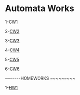 # Automata Works
1-[CW1](https://hasangulbaba.github.io/AutoMath/CW1)

2-[CW2](https://hasangulbaba.github.io/AutoMath/CW2)

3-[CW3](https://hasangulbaba.github.io/AutoMath/CW3_RegularExpressions)

4-[CW4](https://hasangulbaba.github.io/AutoMath/CW4)

5-[CW5](https://hasangulbaba.github.io/AutoMath/CW5/CW5)

6-[CW6](https://hasangulbaba.github.io/AutoMath/CW6)

--------HOMEWORKS ~~~~~~~~~

1-[HW1](https://hasangulbaba.github.io/AutoMath/HW1)
